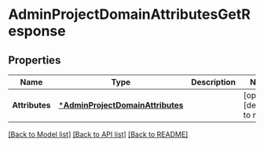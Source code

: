 # AdminProjectDomainAttributesGetResponse

## Properties
Name | Type | Description | Notes
------------ | ------------- | ------------- | -------------
**Attributes** | [***AdminProjectDomainAttributes**](adminProjectDomainAttributes.md) |  | [optional] [default to null]

[[Back to Model list]](../README.md#documentation-for-models) [[Back to API list]](../README.md#documentation-for-api-endpoints) [[Back to README]](../README.md)


